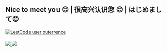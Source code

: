 <div>
<h2>Nice to meet you 😊 | 很高兴认识您 😊 | はじめまして😊</h2>
<a href="https://leetcode.com/outerrence/">
  <img src="https://img.shields.io/badge/dynamic/json?style=flat&labelColor=black&color=%23ffa116&label=Solved&query=solvedOverTotal&url=https%3A%2F%2Fleetcode-badge.vercel.app%2Fapi%2Fusers%2Fouterrence&logo=leetcode&logoColor=yellow" alt="LeetCode user outerrence">
</a>
<div style="margin: 20px 0px">
  <a href="https://github-readme-stats.vercel.app/api?username=terrence-ou&show_icons=true&theme=tokyonight">
    <img src="https://github-readme-stats.vercel.app/api?username=terrence-ou&show_icons=true&theme=transparent&hide_border=true"/>
  </a>
  <a>
    <img src="https://github-readme-stats.vercel.app/api/top-langs/?username=terrence-ou&layout=compact&size_weight=0&count_weight=1.0&theme=transparent&hide_border=true">
  </a>
</div>
</div>

